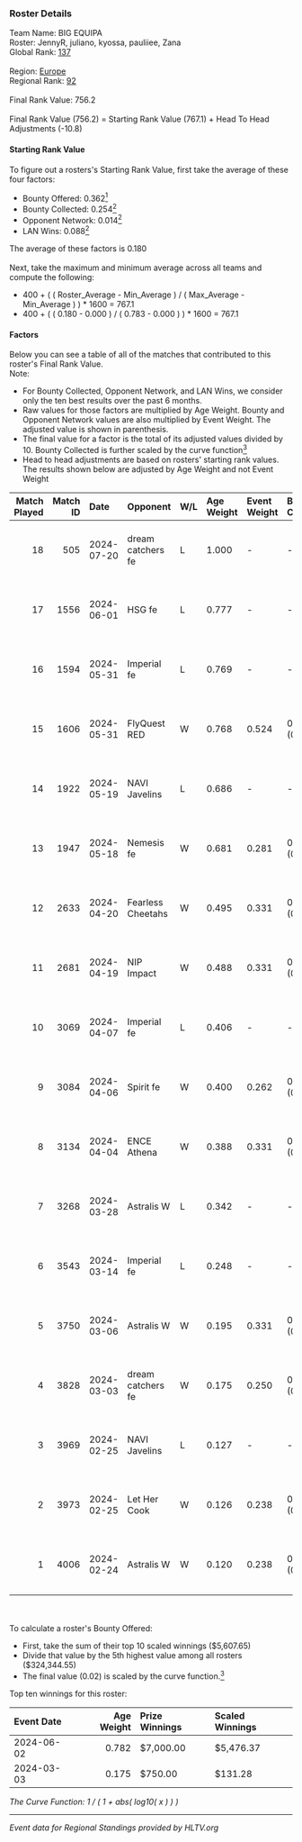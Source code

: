 ### Roster Details<br />
Team Name: BIG EQUIPA<br />
Roster: JennyR, juliano, kyossa, pauliiee, Zana<br />
Global Rank: [137](../standings_global.md)<br />
<br />
Region: [Europe]( ../standings_europe.md)<br />
Regional Rank: [92]( ../standings_europe.md)<br />
<br />
Final Rank Value:  756.2<br />
<br />
Final Rank Value (756.2) = Starting Rank Value (767.1) + Head To Head Adjustments (-10.8)<br />

#### Starting Rank Value<br />
To figure out a rosters's Starting Rank Value, first take the average of these four factors:<br />
- Bounty Offered: 0.362[<sup>1</sup>](#table2)
- Bounty Collected: 0.254[<sup>2</sup>](#table1)
- Opponent Network: 0.014[<sup>2</sup>](#table1)
- LAN Wins: 0.088[<sup>2</sup>](#table1)

The average of these factors is 0.180<br />
<br />
Next, take the maximum and minimum average across all teams and compute the following:<br />
- 400 + ( ( Roster_Average - Min_Average ) / ( Max_Average - Min_Average ) ) * 1600 = 767.1
- 400 + ( ( 0.180 - 0.000 ) / ( 0.783 - 0.000 ) ) * 1600 = 767.1


#### Factors<br />
Below you can see a table of all of the matches that contributed to this roster's Final Rank Value.<br />
Note:<br />

- For Bounty Collected, Opponent Network, and LAN Wins, we consider only the ten best results over the past 6 months.
- Raw values for those factors are multiplied by Age Weight. Bounty and Opponent Network values are also multiplied by Event Weight. The adjusted value is shown in parenthesis.
- The final value for a factor is the total of its adjusted values divided by 10. Bounty Collected is further scaled by the curve function[<sup>3</sup>](#curveFunction)
- Head to head adjustments are based on rosters' starting rank values. The results shown below are adjusted by Age Weight and not Event Weight
<span id="table1"></span><br />


| Match Played | Match ID | Date       | Opponent          | W/L | Age Weight | Event Weight | Bounty Collected | Opponent Network | LAN Wins  | H2H Adj. | Roster                                  |
| -: | -: | :- | :- | :- | :- | :- | :- | :- | :- | -: | :- |
|           18 |      505 | 2024-07-20 | dream catchers fe | L   | 1.000      | -            | -                | -                | -         |   -18.21 | JennyR, juliano, kyossa, pauliiee, Zana |
|           17 |     1556 | 2024-06-01 | HSG fe            | L   | 0.777      | -            | -                | -                | -         |   -10.15 | JennyR, juliano, kyossa, pauliiee, Zana |
|           16 |     1594 | 2024-05-31 | Imperial fe       | L   | 0.769      | -            | -                | -                | -         |    -4.70 | JennyR, juliano, kyossa, pauliiee, Zana |
|           15 |     1606 | 2024-05-31 | FlyQuest RED      | W   | 0.768      | 0.524        | 0.017 (0.007)    | 0.144 (0.058)    | 1 (0.768) |    11.77 | JennyR, juliano, kyossa, pauliiee, Zana |
|           14 |     1922 | 2024-05-19 | NAVI Javelins     | L   | 0.686      | -            | -                | -                | -         |    -8.82 | JennyR, juliano, kyossa, pauliiee, Zana |
|           13 |     1947 | 2024-05-18 | Nemesis fe        | W   | 0.681      | 0.281        | 0.000 (0.000)    | 0.000 (0.000)    | 0 (0.000) |     2.22 | JennyR, juliano, kyossa, pauliiee, Zana |
|           12 |     2633 | 2024-04-20 | Fearless Cheetahs | W   | 0.495      | 0.331        | 0.003 (0.000)    | 0.065 (0.011)    | 0 (0.000) |     6.22 | JennyR, juliano, kyossa, pauliiee, Zana |
|           11 |     2681 | 2024-04-19 | NIP Impact        | W   | 0.488      | 0.331        | 0.005 (0.001)    | 0.228 (0.037)    | 0 (0.000) |     6.65 | JennyR, juliano, kyossa, pauliiee, Zana |
|           10 |     3069 | 2024-04-07 | Imperial fe       | L   | 0.406      | -            | -                | -                | -         |    -2.39 | JennyR, juliano, kyossa, pauliiee, Zana |
|            9 |     3084 | 2024-04-06 | Spirit fe         | W   | 0.400      | 0.262        | 0.005 (0.001)    | 0.141 (0.015)    | 0 (0.000) |     4.43 | JennyR, juliano, kyossa, pauliiee, Zana |
|            8 |     3134 | 2024-04-04 | ENCE Athena       | W   | 0.388      | 0.331        | 0.002 (0.000)    | 0.036 (0.005)    | 0 (0.000) |     4.02 | JennyR, juliano, kyossa, pauliiee, Zana |
|            7 |     3268 | 2024-03-28 | Astralis W        | L   | 0.342      | -            | -                | -                | -         |    -7.00 | JennyR, juliano, kyossa, pauliiee, Zana |
|            6 |     3543 | 2024-03-14 | Imperial fe       | L   | 0.248      | -            | -                | -                | -         |    -1.49 | JennyR, juliano, kyossa, pauliiee, Zana |
|            5 |     3750 | 2024-03-06 | Astralis W        | W   | 0.195      | 0.331        | 0.001 (0.000)    | 0.021 (0.001)    | 0 (0.000) |     1.85 | JennyR, juliano, kyossa, pauliiee, Zana |
|            4 |     3828 | 2024-03-03 | dream catchers fe | W   | 0.175      | 0.250        | 0.016 (0.001)    | 0.172 (0.008)    | 0 (0.000) |     2.33 | JennyR, juliano, kyossa, pauliiee, Zana |
|            3 |     3969 | 2024-02-25 | NAVI Javelins     | L   | 0.127      | -            | -                | -                | -         |    -1.73 | JennyR, juliano, kyossa, pauliiee, Zana |
|            2 |     3973 | 2024-02-25 | Let Her Cook      | W   | 0.126      | 0.238        | 0.060 (0.002)    | 0.144 (0.004)    | 0 (0.000) |     2.83 | JennyR, juliano, kyossa, pauliiee, Zana |
|            1 |     4006 | 2024-02-24 | Astralis W        | W   | 0.120      | 0.238        | 0.002 (0.000)    | 0.064 (0.002)    | 0 (0.000) |     1.34 | JennyR, juliano, kyossa, pauliiee, Zana |

<br />
<span id="table2"></span><br />
To calculate a roster's Bounty Offered:<br />

- First, take the sum of their top 10 scaled winnings ($5,607.65)
- Divide that value by the 5th highest value among all rosters ($324,344.55)
- The final value (0.02) is scaled by the curve function.[<sup>3</sup>](#curveFunction)

Top ten winnings for this roster:<br />

| Event Date | Age Weight | Prize Winnings | Scaled Winnings |
| :- | -: | :- | :- |
| 2024-06-02 |      0.782 | $7,000.00      | $5,476.37       |
| 2024-03-03 |      0.175 | $750.00        | $131.28         |


<span id="curveFunction"></span>_The Curve Function: 1 / ( 1 + abs( log10( x ) ) )_<br />

---
_Event data for Regional Standings provided by HLTV.org_<br />
